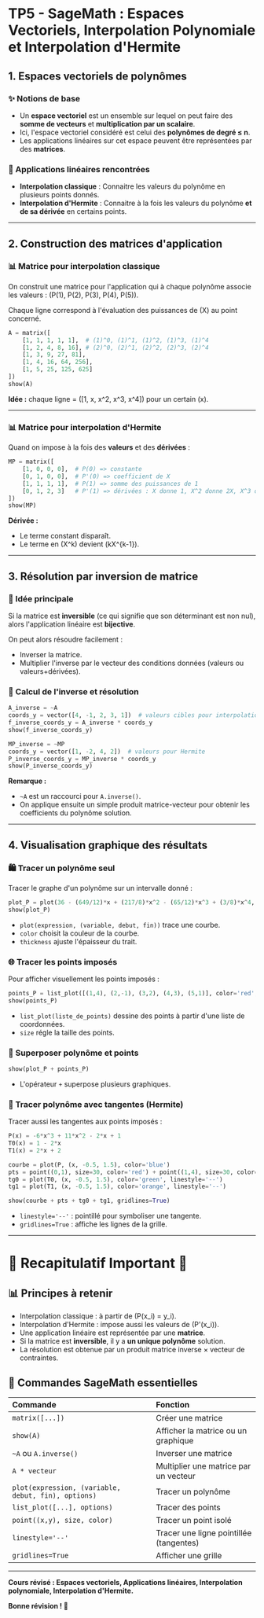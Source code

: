 # TP5 - SageMath : Espaces Vectoriels, Interpolation Polynomiale et Interpolation d'Hermite

## 1. Espaces vectoriels de polynômes

### ✨ Notions de base

- Un **espace vectoriel** est un ensemble sur lequel on peut faire des **somme de vecteurs** et **multiplication par un scalaire**.
- Ici, l'espace vectoriel considéré est celui des **polynômes de degré ≤ n**.
- Les applications linéaires sur cet espace peuvent être représentées par des **matrices**.

### 📒 Applications linéaires rencontrées

- **Interpolation classique** : Connaitre les valeurs du polynôme en plusieurs points donnés.
- **Interpolation d'Hermite** : Connaitre à la fois les valeurs du polynôme **et de sa dérivée** en certains points.

---

## 2. Construction des matrices d'application

### 📊 Matrice pour interpolation classique

On construit une matrice pour l'application qui à chaque polynôme associe les valeurs : \(P(1), P(2), P(3), P(4), P(5)\).

Chaque ligne correspond à l'évaluation des puissances de \(X\) au point concerné.

```python
A = matrix([
    [1, 1, 1, 1, 1],  # (1)^0, (1)^1, (1)^2, (1)^3, (1)^4
    [1, 2, 4, 8, 16], # (2)^0, (2)^1, (2)^2, (2)^3, (2)^4
    [1, 3, 9, 27, 81],
    [1, 4, 16, 64, 256],
    [1, 5, 25, 125, 625]
])
show(A)
```

**Idée :** chaque ligne = \([1, x, x^2, x^3, x^4]\) pour un certain \(x\).

---

### 📊 Matrice pour interpolation d'Hermite

Quand on impose à la fois des **valeurs** et des **dérivées** :

```python
MP = matrix([
    [1, 0, 0, 0],  # P(0) => constante
    [0, 1, 0, 0],  # P'(0) => coefficient de X
    [1, 1, 1, 1],  # P(1) => somme des puissances de 1
    [0, 1, 2, 3]   # P'(1) => dérivées : X donne 1, X^2 donne 2X, X^3 donne 3X^2
])
show(MP)
```

**Dérivée :** 
- Le terme constant disparaît.
- Le terme en \(X^k\) devient \(kX^{k-1}\).

---

## 3. Résolution par inversion de matrice

### 🔢 Idée principale

Si la matrice est **inversible** (ce qui signifie que son déterminant est non nul), alors l'application linéaire est **bijective**.

On peut alors résoudre facilement :

- Inverser la matrice.
- Multiplier l'inverse par le vecteur des conditions données (valeurs ou valeurs+dérivées).

### 🔄 Calcul de l'inverse et résolution

```python
A_inverse = ~A
coords_y = vector([4, -1, 2, 3, 1])  # valeurs cibles pour interpolation classique
f_inverse_coords_y = A_inverse * coords_y
show(f_inverse_coords_y)
```

```python
MP_inverse = ~MP
coords_y = vector([1, -2, 4, 2])  # valeurs pour Hermite
P_inverse_coords_y = MP_inverse * coords_y
show(P_inverse_coords_y)
```

**Remarque :** 
- `~A` est un raccourci pour `A.inverse()`.
- On applique ensuite un simple produit matrice-vecteur pour obtenir les coefficients du polynôme solution.

---

## 4. Visualisation graphique des résultats

### 🛍️ Tracer un polynôme seul

Tracer le graphe d'un polynôme sur un intervalle donné :

```python
plot_P = plot(36 - (649/12)*x + (217/8)*x^2 - (65/12)*x^3 + (3/8)*x^4, (x, 0.5, 5.5), color='blue', thickness=2)
show(plot_P)
```

- `plot(expression, (variable, debut, fin))` trace une courbe.
- `color` choisit la couleur de la courbe.
- `thickness` ajuste l'épaisseur du trait.

### 🌐 Tracer les points imposés

Pour afficher visuellement les points imposés :

```python
points_P = list_plot([(1,4), (2,-1), (3,2), (4,3), (5,1)], color='red', size=30)
show(points_P)
```

- `list_plot(liste_de_points)` dessine des points à partir d'une liste de coordonnées.
- `size` régle la taille des points.

### 🌟 Superposer polynôme et points

```python
show(plot_P + points_P)
```

- L'opérateur `+` superpose plusieurs graphiques.

### 🔺 Tracer polynôme avec tangentes (Hermite)

Tracer aussi les tangentes aux points imposés :

```python
P(x) = -6*x^3 + 11*x^2 - 2*x + 1
T0(x) = 1 - 2*x
T1(x) = 2*x + 2

courbe = plot(P, (x, -0.5, 1.5), color='blue')
pts = point((0,1), size=30, color='red') + point((1,4), size=30, color='red')
tg0 = plot(T0, (x, -0.5, 1.5), color='green', linestyle='--')
tg1 = plot(T1, (x, -0.5, 1.5), color='orange', linestyle='--')

show(courbe + pts + tg0 + tg1, gridlines=True)
```

- `linestyle='--'` : pointillé pour symboliser une tangente.
- `gridlines=True` : affiche les lignes de la grille.

---

# 🎉 Recapitulatif Important 🎉

## 📊 Principes à retenir

- Interpolation classique : à partir de \(P(x_i) = y_i\).
- Interpolation d'Hermite : impose aussi les valeurs de \(P'(x_i)\).
- Une application linéaire est représentée par une **matrice**.
- Si la matrice est **inversible**, il y a **un unique polynôme** solution.
- La résolution est obtenue par un produit matrice inverse × vecteur de contraintes.

## 🔢 Commandes SageMath essentielles

| Commande | Fonction |
|:---|:---|
| `matrix([...])` | Créer une matrice |
| `show(A)` | Afficher la matrice ou un graphique |
| `~A` ou `A.inverse()` | Inverser une matrice |
| `A * vecteur` | Multiplier une matrice par un vecteur |
| `plot(expression, (variable, debut, fin), options)` | Tracer un polynôme |
| `list_plot([...], options)` | Tracer des points |
| `point((x,y), size, color)` | Tracer un point isolé |
| `linestyle='--'` | Tracer une ligne pointillée (tangentes) |
| `gridlines=True` | Afficher une grille |

---

**Cours révisé : Espaces vectoriels, Applications linéaires, Interpolation polynomiale, Interpolation d'Hermite.**

**Bonne révision ! 🌟**
